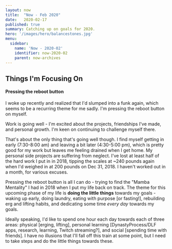 ```yaml
---
layout: now
title:  "Now - Feb 2020"
date:   2020-02-17
published: true
summary: Catching up on goals for 2020. 
hero: '/images/hero/balancestones.jpg'
menu:
  sidebar:
    name: 'Now - 2020-02'
    identifier: now-2020-02
    parent: now-archives
---
```

## Things I'm Focusing On

#### Pressing the reboot button

I woke up recently and realized that I'd slumped into a funk again, which seems to be a recurring theme for me sadly. I'm pressing the reboot button on myself.

Work is going well - I'm excited about the projects, friendships I've made, and personal growth.  I'm keen on continuing to challenge myself there.

That's about the only thing that's going well though. I find myself getting in early (7:30-8:00 am) and leaving a bit later (4:30-5:00 pm), which is pretty good for my work but leaves me feeling drained when I get home. My personal side projects are suffering from neglect. I've lost at least half of the hard work I put in in 2018, tipping the scales at ~240 pounds again when I'd weighed in at 200 pounds on Dec 31, 2018. I haven't worked out in a month, for various excuses.

Pressing the reboot button is all I can do - trying to find the "Mamba Mentality" I had in 2018 when I put my life back on track. The theme for this upcoming phase of my life is **doing the little things** towards my goals - waking up early, doing laundry, eating with purpose [or fasting!], rebuilding erg and lifting habits, and dedicating some time *every day* towards my goals.

Ideally speaking, I'd like to spend one hour each day towards each of three areas: physical [erging, lifting], personal learning [DynastyProcess/DLF apps, research, learning, Twitch streaming?], and social [spending time with friends]. I have no illusions that I'll fall off this train at some point, but I need to take steps and do the little things towards these.
